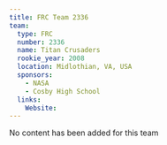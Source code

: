 ```yaml
---
title: FRC Team 2336
team:
  type: FRC
  number: 2336
  name: Titan Crusaders
  rookie_year: 2008
  location: Midlothian, VA, USA
  sponsors:
    - NASA
    - Cosby High School
  links:
    Website: 
---
```

No content has been added for this team